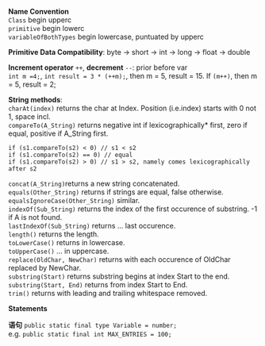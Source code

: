 **Name Convention**   
`Class` begin upperc <br>
`primitive` begin lowerc <br>
`variableOfBothTypes` begin lowercase, puntuated by upperc <br>

**Primitive Data Compatibility**: byte -> short -> int -> long -> float -> double

**Increment operator** `++`, **decrement** `--`: prior before var <br>
`int m =4;`, `int result = 3 * (++m);`, then m = 5, result = 15. If `(m++)`, then m = 5, result = 2; <br>


**String methods**: <br>
`charAt(index)` returns the char at Index. Position (i.e.index) starts with 0 not 1, space incl. <br>
`compareTo(A_String)` returns negative int if lexicographically* first, zero if equal, positive if A_String first. <br>
```
if (s1.compareTo(s2) < 0) // s1 < s2
if (s1.compareTo(s2) == 0) // equal
if (s1.compareTo(s2) > 0) // s1 > s2, namely comes lexicographically after s2
```
`concat(A_String)`returns a new string concatenated. <br>
`equals(Other_String)` returns if strings are equal, false otherwise. <br>
`equalsIgnoreCase(Other_String)` similar. <br>
`indexOf(Sub_String)` returns the index of the first occurence of substring. -1 if A is not found. <br>
`lastIndexOf(Sub_String)` returns ... last occurence. <br>
`length()` returns the length. <br>
`toLowerCase()` returns in lowercase. <br>
`toUpperCase()` ... in uppercase. <br>
`replace(OldChar, NewChar)` returns with each occurence of OldChar replaced by NewChar. <br>
`substring(Start)` returns substring begins at index Start to the end. <br>
`substring(Start, End)` returns from index Start to End. <br>
`trim()` returns with leading and trailing whitespace removed. <br>


**Statements**

**语句**
`public static final type Variable = number;` <br>
e.g. `public static final int MAX_ENTRIES = 100;` 
